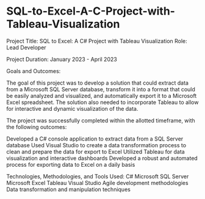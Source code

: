 # SQL-to-Excel-A-C-Project-with-Tableau-Visualization

Project Title: SQL to Excel: A C# Project with Tableau Visualization
Role: Lead Developer

Project Duration:
January 2023 - April 2023

Goals and Outcomes:

The goal of this project was to develop a solution that could extract data from a Microsoft SQL Server database, transform it into a format that could be easily analyzed and visualized, and automatically export it to a Microsoft Excel spreadsheet. The solution also needed to incorporate Tableau to allow for interactive and dynamic visualization of the data.

The project was successfully completed within the allotted timeframe, with the following outcomes:

Developed a C# console application to extract data from a SQL Server database
Used Visual Studio to create a data transformation process to clean and prepare the data for export to Excel
Utilized Tableau for data visualization and interactive dashboards
Developed a robust and automated process for exporting data to Excel on a daily basis


Technologies, Methodologies, and Tools Used:
C#
Microsoft SQL Server
Microsoft Excel
Tableau
Visual Studio
Agile development methodologies
Data transformation and manipulation techniques
